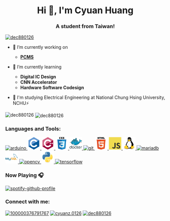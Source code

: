<h1 align="center">Hi 👋, I'm Cyuan Huang</h1>
<!-- <h3 align="center">A Digital IC designer & programmer from Taiwan!</h3> -->
<h3 align="center">A student from Taiwan!</h3>

<p align="left"> <a href="https://github.com/ryo-ma/github-profile-trophy"><img src="https://github-profile-trophy.vercel.app/?username=dec880126" alt="dec880126" /></a> </p>

- 🔭 I’m currently working on 
  - **[PCMS](https://github.com/dec880126/Pinkbird-Client-Management-System)**

- 🌱 I’m currently learning 
  - **Digital IC Design**
  - **CNN Accelerator**
  - **Hardware Software Codesign**

- 🏫 I'm studying Electrical Engineering at National Chung Hsing University, NCHU⚡️

<p><img align="left" src="https://github-readme-stats.vercel.app/api/top-langs?username=dec880126&show_icons=true&locale=en&layout=compact" alt="dec880126" /></p>

<p>&nbsp;<img align="center" src="https://github-readme-stats.vercel.app/api?username=dec880126&show_icons=true&theme=tokyonight&locale=en" alt="dec880126" /></p>

<h3 align="left">Languages and Tools:</h3>
<p align="left"> <a href="https://www.arduino.cc/" target="_blank"> <img src="https://cdn.worldvectorlogo.com/logos/arduino-1.svg" alt="arduino" width="40" height="40"/> </a> <a href="https://www.cprogramming.com/" target="_blank"> <img src="https://raw.githubusercontent.com/devicons/devicon/master/icons/c/c-original.svg" alt="c" width="40" height="40"/> </a> <a href="https://www.w3schools.com/cpp/" target="_blank"> <img src="https://raw.githubusercontent.com/devicons/devicon/master/icons/cplusplus/cplusplus-original.svg" alt="cplusplus" width="40" height="40"/> </a> <a href="https://www.w3schools.com/css/" target="_blank"> <img src="https://raw.githubusercontent.com/devicons/devicon/master/icons/css3/css3-original-wordmark.svg" alt="css3" width="40" height="40"/> </a> <a href="https://www.docker.com/" target="_blank"> <img src="https://raw.githubusercontent.com/devicons/devicon/master/icons/docker/docker-original-wordmark.svg" alt="docker" width="40" height="40"/> </a> <a href="https://git-scm.com/" target="_blank"> <img src="https://www.vectorlogo.zone/logos/git-scm/git-scm-icon.svg" alt="git" width="40" height="40"/> </a> <a href="https://www.w3.org/html/" target="_blank"> <img src="https://raw.githubusercontent.com/devicons/devicon/master/icons/html5/html5-original-wordmark.svg" alt="html5" width="40" height="40"/> </a> <a href="https://developer.mozilla.org/en-US/docs/Web/JavaScript" target="_blank"> <img src="https://raw.githubusercontent.com/devicons/devicon/master/icons/javascript/javascript-original.svg" alt="javascript" width="40" height="40"/> </a> <a href="https://www.linux.org/" target="_blank"> <img src="https://raw.githubusercontent.com/devicons/devicon/master/icons/linux/linux-original.svg" alt="linux" width="40" height="40"/> </a> <a href="https://mariadb.org/" target="_blank"> <img src="https://www.vectorlogo.zone/logos/mariadb/mariadb-icon.svg" alt="mariadb" width="40" height="40"/> </a> <a href="https://www.mysql.com/" target="_blank"> <img src="https://raw.githubusercontent.com/devicons/devicon/master/icons/mysql/mysql-original-wordmark.svg" alt="mysql" width="40" height="40"/> </a> <a href="https://opencv.org/" target="_blank"> <img src="https://www.vectorlogo.zone/logos/opencv/opencv-icon.svg" alt="opencv" width="40" height="40"/> </a> <a href="https://www.python.org" target="_blank"> <img src="https://raw.githubusercontent.com/devicons/devicon/master/icons/python/python-original.svg" alt="python" width="40" height="40"/> </a> <a href="https://www.tensorflow.org" target="_blank"> <img src="https://www.vectorlogo.zone/logos/tensorflow/tensorflow-icon.svg" alt="tensorflow" width="40" height="40"/> </a> </p>

### Now Playing 🎧

[![spotify-github-profile](https://spotify-github-profile.vercel.app/api/view?uid=11181133777&cover_image=true&theme=novatorem)](https://github.com/kittinan/spotify-github-profile)

<h3 align="left">Connect with me:</h3>
<p align="left">
<a href="https://fb.com/100000376791767" target="blank"><img align="center" src="https://raw.githubusercontent.com/rahuldkjain/github-profile-readme-generator/master/src/images/icons/Social/facebook.svg" alt="100000376791767" height="30" width="40" /></a>
<a href="https://instagram.com/cyuanz.0126" target="blank"><img align="center" src="https://raw.githubusercontent.com/rahuldkjain/github-profile-readme-generator/master/src/images/icons/Social/instagram.svg" alt="cyuanz.0126" height="30" width="40" /></a>
<a href="https://www.youtube.com/c/dec880126" target="blank"><img align="center" src="https://raw.githubusercontent.com/rahuldkjain/github-profile-readme-generator/master/src/images/icons/Social/youtube.svg" alt="dec880126" height="30" width="40" /></a>
</p>
